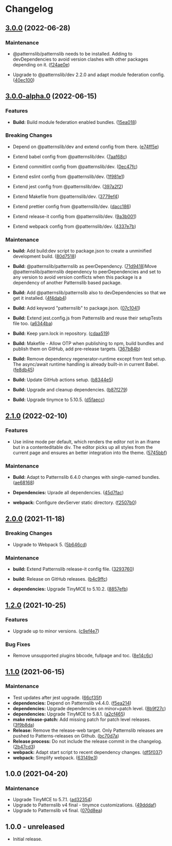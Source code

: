 # Changelog



## [3.0.0](https://github.com/patternslib/pat-tinymce/compare/3.0.0-alpha.0...3.0.0) (2022-06-28)


### Maintenance


* @patternslib/patternslib needs to be installed. Adding to devDependencies to avoid version clashes with other packages depending on it. ([f24ae0e](https://github.com/patternslib/pat-tinymce/commit/f24ae0ed5b9f2a618283525073bf1b54738255ad))

* Upgrade to @patternslib/dev 2.2.0 and adapt module federation config. ([40ec100](https://github.com/patternslib/pat-tinymce/commit/40ec100251a04d402ae01076f1f85b6a722757db))

## [3.0.0-alpha.0](https://github.com/patternslib/pat-tinymce/compare/2.1.0...3.0.0-alpha.0) (2022-06-15)


### Features


* **Build:** Build module federation enabled bundles. ([15ea018](https://github.com/patternslib/pat-tinymce/commit/15ea018482cf07c0d33a652bc0e34f7ae8fd2c0d))


### Breaking Changes


* Depend on @patternslib/dev and extend config from there. ([e74ff5e](https://github.com/patternslib/pat-tinymce/commit/e74ff5ed747ce3460411c11cc9a19cf1164d137e))

* Extend babel config from @patternslib/dev. ([7aaf68c](https://github.com/patternslib/pat-tinymce/commit/7aaf68cdbc63d5b0c6a05ee574a15c14abb4d852))

* Extend commitlint config from @patternslib/dev. ([0ec47fc](https://github.com/patternslib/pat-tinymce/commit/0ec47fc6aaad7223e881cf1d6b21e24fefde52fd))

* Extend eslint config from @patternslib/dev. ([1f981e1](https://github.com/patternslib/pat-tinymce/commit/1f981e1993e5aa92ac36d94f6a204e767856edf4))

* Extend jest config from @patternslib/dev. ([397a2f2](https://github.com/patternslib/pat-tinymce/commit/397a2f2f153cb3bc7890885e76472de9cf4156d8))

* Extend Makefile from @patternslib/dev. ([3779ef4](https://github.com/patternslib/pat-tinymce/commit/3779ef4d56503adb075b98a3c34116eee1f5412b))

* Extend prettier config from @patternslib/dev. ([dacc186](https://github.com/patternslib/pat-tinymce/commit/dacc1869d6e2b95f5102bf485363497030feb77c))

* Extend release-it config from @patternslib/dev. ([9a3b001](https://github.com/patternslib/pat-tinymce/commit/9a3b001ef6549e192ff8b0c106a48bad594b4114))

* Extend webpack config from @patternslib/dev. ([4337e7b](https://github.com/patternslib/pat-tinymce/commit/4337e7b03b8fca4103c42ca8baee94cd3f63af1c))


### Maintenance


* **build:** Add build:dev script to package.json to create a unminified development build. ([80d7518](https://github.com/patternslib/pat-tinymce/commit/80d75189a3d614682c946228c961c416505fb7b2))

* **Build:** @patternslib/patternslib as peerDependency. ([71d9418](https://github.com/patternslib/pat-tinymce/commit/71d9418bf4179f343ecc73be08b8c6c59c4abd41))Move @patternslib/patternslib dependency to peerDependencies and set to any version to avoid version conflicts when this package is a dependency of another Patternslib based package.

* **Build:** Add @patternslib/patternslib also to devDependencies so that we get it installed. ([4f4dab4](https://github.com/patternslib/pat-tinymce/commit/4f4dab4f88eb85e1fbdb4cc61378d5d38555fd1e))

* **Build:** Add keyword "patternslib" to package.json. ([07c1041](https://github.com/patternslib/pat-tinymce/commit/07c10416381a3f2269c41282c696928c1eacbc31))

* **Build:** Extend jest.config.js from Patternslib and reuse their setupTests file too. ([a6344ba](https://github.com/patternslib/pat-tinymce/commit/a6344ba4917d5b6de2502d1dd963275fe8134723))

* **Build:** Keep yarn.lock in repository. ([cdaa519](https://github.com/patternslib/pat-tinymce/commit/cdaa51921e70d0059a7448fca35d333eebd8fe67))

* **Build:** Makefile - Allow OTP when publishing to npm, build bundles and publish them on GitHub, add pre-release targets. ([367b84b](https://github.com/patternslib/pat-tinymce/commit/367b84bdd8c5b29563d921cb892faea4edea03f6))

* **Build:** Remove dependency regenerator-runtime except from test setup. The async/await runtime handling is already built-in in current Babel. ([fe8db45](https://github.com/patternslib/pat-tinymce/commit/fe8db45587c76d8a941317b074a7eb556085a4cd))

* **Build:** Update GitHub actions setup. ([b8344e5](https://github.com/patternslib/pat-tinymce/commit/b8344e5d459405fa5fc0ac0a0a00175db5202567))

* **Build:** Upgrade and cleanup dependencies. ([b87f279](https://github.com/patternslib/pat-tinymce/commit/b87f279b079dec0da7ed4ecae3c81cad73ff5513))

* **Build:** Upgrade tinymce to 5.10.5. ([d5faecc](https://github.com/patternslib/pat-tinymce/commit/d5faecc0cc6e03b5691bd044314a2b09506e4db3))

## [2.1.0](https://github.com/patternslib/pat-tinymce/compare/2.0.0...2.1.0) (2022-02-10)


### Features

* Use inline mode per default, which renders the editor not in an iframe but in a contenteditable div. The editor picks up all styles from the current page and ensures an better integration into the theme. ([5745bbf](https://github.com/patternslib/pat-tinymce/commit/5745bbfaf3b2120304be6310ddacdc1183113a97))



### Maintenance

* **Build:** Adapt to Patternslib 6.4.0 changes with single-named bundles. ([ae68168](https://github.com/patternslib/pat-tinymce/commit/ae68168b661a59fd8a7677742b6042ef5af9fa18))

* **Dependencies:** Uprade all dependencies. ([45d7fac](https://github.com/patternslib/pat-tinymce/commit/45d7fac65efc5db707fd6a4c933fcb05148f62cc))

* **webpack:** Configure devServer static directory. ([f2507b0](https://github.com/patternslib/pat-tinymce/commit/f2507b06ca4ccc4edd4c1a233712d5ecaf4e316f))

## [2.0.0](https://github.com/patternslib/pat-tinymce/compare/1.2.0...2.0.0) (2021-11-18)


### Breaking Changes

* Upgrade to Webpack 5. ([5b646cd](https://github.com/patternslib/pat-tinymce/commit/5b646cd70716378823efc41b61f884dabc572649))



### Maintenance

* **build:** Extend Patternslib release-it config file. ([3293760](https://github.com/patternslib/pat-tinymce/commit/32937608b5675726169d86c2e6e10fb52ee5daa3))

* **build:** Release on GitHub releases. ([b4c9ffc](https://github.com/patternslib/pat-tinymce/commit/b4c9ffc2bfc52490f8c4173eefb69d5cdc725643))

* **dependencies:** Upgrade TinyMCE to 5.10.2. ([8857efb](https://github.com/patternslib/pat-tinymce/commit/8857efb9cd3f5e3f20ce0259a0d9091d2a41f44d))

## [1.2.0](https://github.com/patternslib/pat-tinymce/compare/1.1.0...1.2.0) (2021-10-25)


### Features

* Upgrade up to minor versions. ([c9ef4e7](https://github.com/patternslib/pat-tinymce/commit/c9ef4e7026a871e2ef1f5a3e00cb421f29175577))


### Bug Fixes

* Remove unsupported plugins bbcode, fullpage and toc. ([8e14c6c](https://github.com/patternslib/pat-tinymce/commit/8e14c6c8c2c787f3d130d1cfa779994b340d963d))

## [1.1.0](https://github.com/patternslib/pat-tinymce/compare/1.0.0...1.1.0) (2021-06-15)


### Maintenance

* Test updates after jest upgrade. ([66cf35f](https://github.com/patternslib/pat-tinymce/commit/66cf35f16d04bf0bdd9256bbc204d34a43cd6122))
* **dependencies:** Depend on Patternslib v4.4.0. ([f5ea214](https://github.com/patternslib/pat-tinymce/commit/f5ea2145dc6e0e547e5a8d38567e2793b4532747))
* **dependencies:** Upgrade dependencies on minor+patch level. ([8b9f27c](https://github.com/patternslib/pat-tinymce/commit/8b9f27cf520bf8e499bc1d558f9d606a26c57f93))
* **dependencies:** Upgrade TinyMCE to 5.8.1. ([a2cf465](https://github.com/patternslib/pat-tinymce/commit/a2cf46588633ba16c82024e9d74cd54c759d486a))
* **make release-patch:** Add missing patch for patch level releases. ([3f9b8da](https://github.com/patternslib/pat-tinymce/commit/3f9b8dadfc1f517f51ea061dd75ff296df9e3c6d))
* **Release:** Remove the release-web target. Only Patternslib releases are pushed to Patterns-releases on Github. ([bc70d7a](https://github.com/patternslib/pat-tinymce/commit/bc70d7a7d67374c81196405553eee5f158674199))
* **Release process:** Do not include the release commit in the changelog. ([2b47cd3](https://github.com/patternslib/pat-tinymce/commit/2b47cd31fec6f8e6795a68b7a66e6ed30d438236))
* **webpack:** Adapt start script to recent dependency changes. ([df5f037](https://github.com/patternslib/pat-tinymce/commit/df5f037767bb25fdc10bcf94094591c826be9318))
* **webpack:** Simplify webpack. ([63149e3](https://github.com/patternslib/pat-tinymce/commit/63149e3f3a7c538ff63a8719192343b9b17fe889))

## 1.0.0 (2021-04-20)


### Maintenance

* Upgrade TinyMCE to 5.7.1. ([ad32354](https://github.com/patternslib/pat-tinymce/commit/ad32354a7513dd05587b7aef02c30ad578ec260c))
* Upgrade to Patternslib v4 final - tinymce customizations. ([49dddaf](https://github.com/patternslib/pat-tinymce/commit/49dddaf6f9e6c3533deee212945e6b65a813f877))
* Upgrade to Patternslib v4 final. ([070d8ea](https://github.com/patternslib/pat-tinymce/commit/070d8ea9eda7cc1fd8b65c9a37c5f5ffda6d6675))


## 1.0.0 - unreleased

- Initial release.